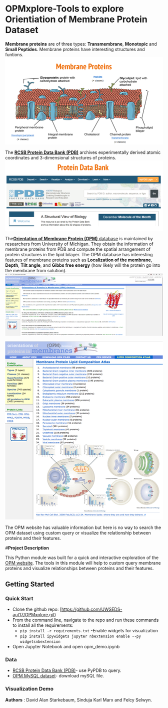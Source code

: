 # OPMxplore-Tools to explore Orientiation of Membrane Protein Dataset

**Membrane proteins** are of three types: **Transmembrane**, **Monotopic** and **Small Peptides**. Membrane proteins have interesting structures and funtions.
![](doc/Membrane_prot.png)

The [**RCSB Protein Data Bank (PDB)**](https://www.rcsb.org/pdb/home/home.do) archives experimentally derived atomic coordinates and 3-dimensional structures of proteins.
![](doc/pdbscreen.png)


The[**Orientation of Membrane Protein (OPM)** database](http://opm.phar.umich.edu/about.php) is maintained by researchers from University of Michigan. They obtain the information of membrane proteins from PDB and compute the spatial arrangement of protein structures in the lipid bilayer. The OPM database has interesting features of membrane proteins such as **Localization of the membrane**, **Depth**, **Tilt angle**, and **Gibbs free energy** (how likely will the protein go into the membrane from solution).
![](doc/opm.png)


![](doc/opm_snap.png)


The OPM website has valuable information but here is no way to search the OPM dataset using custom query or visualize the relationship between proteins and their features. 

#**Project Description**

This Python module was built for a quick and interactive exploration of the [OPM website](http://opm.phar.umich.edu/about.php). 
The tools in this module will help to custom query membrane proteins and visualize relationships between proteins and their features. 

## **Getting Started**

### **Quick Start**

- Clone the github repo: [https://github.com/UWSEDS-aut17/OPMxplore.git)
- From the command line, navigate to the repo and run these commands to install all the requirements:
  - `pip install -r requirements.txt`
-Enable widgets for visualization
  - `pip install ipywidgets
     jupyter nbextension enable --py widgetsnbextension`
- Open Jupyter Notebook and open opm_demo.ipynb
 

### **Data**

* [RCSB Protein Data Bank (PDB)](https://www.rcsb.org/pdb/home/home.do)- use PyPDB to query.
* [OPM MySQL dataset](http://opm.phar.umich.edu/OPM-2016-10-10.sql)- download mySQL file.

### **Visualization Demo**




**Authors** : David Alan Starkebaum, Sinduja Karl Marx and Felcy Selwyn. 







